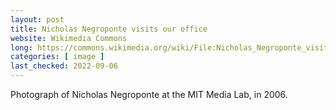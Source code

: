```yaml
---
layout: post
title: Nicholas Negroponte visits our office
website: Wikimedia Commons
long: https://commons.wikimedia.org/wiki/File:Nicholas_Negroponte_visits_our_office_-_MIT_Media_Lab.jpg
categories: [ image ]
last_checked: 2022-09-06
---
```

Photograph of Nicholas Negroponte at the MIT Media Lab, in 2006.